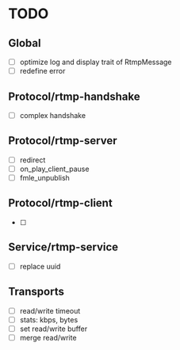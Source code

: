 # TODO
## Global
- [ ] optimize log and display trait of RtmpMessage
- [ ] redefine error

## Protocol/rtmp-handshake
- [ ] complex handshake

## Protocol/rtmp-server
- [ ] redirect
- [ ] on_play_client_pause
- [ ] fmle_unpublish

## Protocol/rtmp-client
- [ ] 

## Service/rtmp-service
- [ ] replace uuid


## Transports
- [ ] read/write timeout
- [ ] stats: kbps, bytes
- [ ] set read/write buffer
- [ ] merge read/write